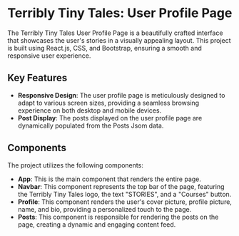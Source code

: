 # Terribly Tiny Tales: User Profile Page

The Terribly Tiny Tales User Profile Page is a beautifully crafted interface that showcases the user's stories in a visually appealing layout. This project is built using React.js, CSS, and Bootstrap, ensuring a smooth and responsive user experience.

## Key Features
- **Responsive Design**: The user profile page is meticulously designed to adapt to various screen sizes, providing a seamless browsing experience on both desktop and mobile devices.
- **Post Display**: The posts displayed on the user profile page are dynamically populated from the Posts Jsom data.

## Components
The project utilizes the following components:

- **App**: This is the main component that renders the entire page.
- **Navbar**: This component represents the top bar of the page, featuring the Terribly Tiny Tales logo, the text "STORIES", and a "Courses" button.
- **Profile**: This component renders the user's cover picture, profile picture, name, and bio, providing a personalized touch to the page.
- **Posts**: This component is responsible for rendering the posts on the page, creating a dynamic and engaging content feed.
